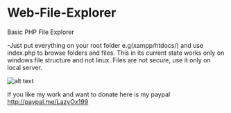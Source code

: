 # Web-File-Explorer
Basic PHP File Explorer 

-Just put everything on your root folder e.g(xampp/htdocs/) and use index.php to browse folders and files.
This in its current state works only on windows file structure and not linux.
Files are not secure, use it only on local server.

![alt text](https://raw.github.com/lazydevyo/Web-File-Explorer/master/screenshot.JPG)

If you like my work and want to donate here is my paypal http://paypal.me/LazyOx199


